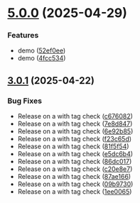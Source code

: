 # [5.0.0](https://github.com/swatijha23/github_action_test/compare/v4.0.0...v5.0.0) (2025-04-29)


### Features

* demo ([52ef0ee](https://github.com/swatijha23/github_action_test/commit/52ef0eebbaf3ff6893b8f09036e2e4cc15ac9e39))
* demo ([4fcc534](https://github.com/swatijha23/github_action_test/commit/4fcc53400a9c3866e84fd42b6d13ab63cf214ff0))

## [3.0.1](https://github.com/swatijha23/github_action_test/compare/v3.0.0...v3.0.1) (2025-04-22)

### Bug Fixes

* Release on a with tag check ([c676082](https://github.com/swatijha23/github_action_test/commit/c676082f8d01a9bbc3c5b9d7c11852f870ca78f7))
* Release on a with tag check ([7e8d847](https://github.com/swatijha23/github_action_test/commit/7e8d847b1061fc619bc8cbd9b6a06effa834e897))
* Release on a with tag check ([6e92b85](https://github.com/swatijha23/github_action_test/commit/6e92b856bfd4888486b250d7e19884854efe0d68))
* Release on a with tag check ([f23c65d](https://github.com/swatijha23/github_action_test/commit/f23c65da37e3c437e7d765e294fffd7dbf71075e))
* Release on a with tag check ([81f5f54](https://github.com/swatijha23/github_action_test/commit/81f5f54aa09e21fa68dca1c2356d6b7bb3c7f472))
* Release on a with tag check ([e5dc6b4](https://github.com/swatijha23/github_action_test/commit/e5dc6b489957c97565b9ae3da5042bccef9d9d25))
* Release on a with tag check ([86dc017](https://github.com/swatijha23/github_action_test/commit/86dc017efee09f8fcbda059b198f7a7f3ad4a0db))
* Release on a with tag check ([c20e8e7](https://github.com/swatijha23/github_action_test/commit/c20e8e73aac6424914b136daa51f154705d02c3b))
* Release on a with tag check ([87ae166](https://github.com/swatijha23/github_action_test/commit/87ae166aed91971cb2018d8750f601a5c5bff2cb))
* Release on a with tag check ([09b9730](https://github.com/swatijha23/github_action_test/commit/09b9730da29e2dc8cbf04b9bd0ca957d2357e2b3))
* Release on a with tag check ([1ee0065](https://github.com/swatijha23/github_action_test/commit/1ee006517e5d607af98b5f55cc7b6af8bb8cc748))
